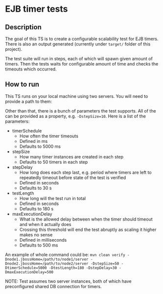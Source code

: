 # EJB timer tests

## Description
The goal of this TS is to create a configurable scalability test for EJB timers.
There is also an output generated (currently under `target/` folder of this project).

The test suite will run in steps, each of which will spawn given amount of timers.
Then the tests waits for configurable amount of time and checks the timeouts which occurred.

## How to run

This TS runs on your local machine using two servers.
You will need to provide a path to them:

Other than that, there is a bunch of parameters the test supports.
All of the can be provided as a property, e.g. `-DstepSize=10`.
Here is a list of the parameters:
* timerSchedule
   * How often the timer timeouts
   * Defined in ms
   * Defaults to 5000 ms
* stepSize
   * How many timer instances are created in each step
   * Defaults to 50 timers in each step
* stepDelay
   * How long does each step last, e.g. period where timers are left to repeatedly timeout before state of the test is verified
   * Defined in seconds
   * Defaults to 30 s
* testLength
   * How long will the test run in total
   * Defined in seconds
   * Defaults to 180 s
* maxExecutionDelay
   * What is the allowed delay between when the timer should timeout and when it actually does
   * Crossing this threshold will end the test abruptly as scaling it higher makes no sense
   * Defined in milliseconds
   * Defaults to 500 ms

An example of whole command could be:
`mvn clean verify -Dnode1.jbossHome=/path/to/node1/server -Dnode2.jbossHome=/path/to/node2/server -DstepSize=50 -DtimerSchedule=5000 -DtestLength=180 -DstepDelay=30 -DmaxExecutionDelay=500`

NOTE: Test assumes two server instances, both of which have preconfigured shared DB connection for timers.
